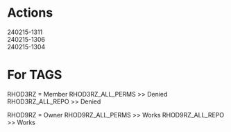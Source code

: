 # Actions

240215-1311  
240215-1306  
240215-1304  

# For TAGS

RHOD3RZ = Member
RHOD3RZ_ALL_PERMS >> Denied
RHOD3RZ_ALL_REPO  >> Denied

RHOD9RZ = Owner
RHOD9RZ_ALL_PERMS >> Works
RHOD9RZ_ALL_REPO  >> Works
